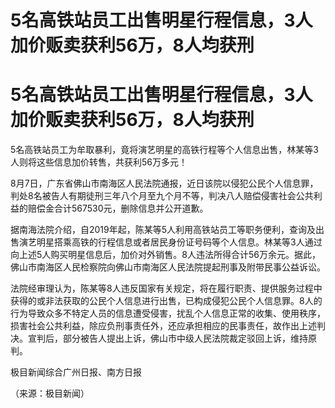 # 5名高铁站员工出售明星行程信息，3人加价贩卖获利56万，8人均获刑

# 5名高铁站员工出售明星行程信息，3人加价贩卖获利56万，8人均获刑

5名高铁站员工为牟取暴利，竟将演艺明星的高铁行程等个人信息出售，林某等3人则将这些信息加价转售，共获利56万多元！

8月7日，广东省佛山市南海区人民法院通报，近日该院以侵犯公民个人信息罪，判处8名被告人有期徒刑三年八个月至九个月不等，判决八人赔偿侵害社会公共利益的赔偿金合计567530元，删除信息并公开道歉。

据南海法院介绍，自2019年起，陈某等5人利用高铁站员工等职务便利，查询及出售演艺明星搭乘高铁的行程信息或者居民身份证号码等个人信息。林某等3人通过向上述5人购买明星信息后，加价对外销售。8人违法所得合计56万余元。据此，佛山市南海区人民检察院向佛山市南海区人民法院提起刑事及附带民事公益诉讼。

法院经审理认为，陈某等8人违反国家有关规定，将在履行职责、提供服务过程中获得的或非法获取的公民个人信息进行出售，已构成侵犯公民个人信息罪。8人的行为导致众多不特定人员的信息遭受侵害，扰乱个人信息正常的收集、使用秩序，损害社会公共利益，除应负刑事责任外，还应承担相应的民事责任，故作出上述判决。宣判后，部分被告人提出上诉，佛山市中级人民法院裁定驳回上诉，维持原判。

极目新闻综合广州日报、南方日报

（来源：极目新闻）

